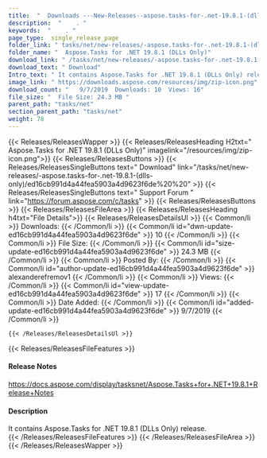 ```yaml
---
title:  "  Downloads ---New-Releases--aspose.tasks-for-.net-19.8.1-(dlls-only) . " 
description:  "    . " 
keywords:  "    . " 
page_type:  single_release_page
folder_link: " tasks/net/new-releases/-aspose.tasks-for-.net-19.8.1-(dlls-only)/"
folder_name: "  Aspose.Tasks for .NET 19.8.1 (DLLs Only)"
download_link: " /tasks/net/new-releases/-aspose.tasks-for-.net-19.8.1-(dlls-only)/ed16cb991d4a44fea5903a4d9623f6de"
download_text: " Download"
Intro_text: " It contains Aspose.Tasks for .NET 19.8.1 (DLLs Only) release."
image_link: " https://downloads.aspose.com/resources/img/zip-icon.png"
download_count: "   9/7/2019  Downloads: 10  Views: 16"
file_size: "  File Size: 24.3 MB "
parent_path: "tasks/net"
section_parent_path: "tasks/net"
weight: 78 
---
```


{{< Releases/ReleasesWapper >}}
  {{< Releases/ReleasesHeading H2txt="  Aspose.Tasks for .NET 19.8.1 (DLLs Only)" imagelink="/resources/img/zip-icon.png">}}
  {{< Releases/ReleasesButtons >}}
    {{< Releases/ReleasesSingleButtons text=" Download" link="/tasks/net/new-releases/-aspose.tasks-for-.net-19.8.1-(dlls-only)/ed16cb991d4a44fea5903a4d9623f6de%20%20" >}}
    {{< Releases/ReleasesSingleButtons text=" Support Forum " link="https://forum.aspose.com/c/tasks" >}}
  {{< Releases/ReleasesButtons >}}
  {{< Releases/ReleasesFileArea >}}
    {{< Releases/ReleasesHeading h4txt="File Details">}}
    {{< Releases/ReleasesDetailsUl >}}
            {{< Common/li  >}} Downloads: {{< /Common/li >}} 
      {{< Common/li id="dwn-update-ed16cb991d4a44fea5903a4d9623f6de" >}} 10 {{< /Common/li >}} 
      {{< Common/li  >}} File Size: {{< /Common/li >}} 
      {{< Common/li id="size-update-ed16cb991d4a44fea5903a4d9623f6de" >}} 24.3 MB {{< /Common/li >}} 
      {{< Common/li  >}} Posted By: {{< /Common/li >}} 
      {{< Common/li id="author-update-ed16cb991d4a44fea5903a4d9623f6de" >}} alexanderefremov1 {{< /Common/li >}} 
      {{< Common/li  >}} Views: {{< /Common/li >}} 
      {{< Common/li id="view-update-ed16cb991d4a44fea5903a4d9623f6de" >}} 17 {{< /Common/li >}} 
      {{< Common/li  >}} Date Added: {{< /Common/li >}} 
      {{< Common/li id="added-update-ed16cb991d4a44fea5903a4d9623f6de" >}} 9/7/2019 {{< /Common/li >}} 

    {{< /Releases/ReleasesDetailsUl >}}

  {{< Releases/ReleasesFileFeatures >}}
      <h4>Release Notes</h4><div><a href="https://docs.aspose.com/display/tasksnet/Aspose.Tasks+for+.NET+19.8.1+Release+Notes">https://docs.aspose.com/display/tasksnet/Aspose.Tasks+for+.NET+19.8.1+Release+Notes</a></div><h4>Description</h4><div class="HTMLDescription">It contains Aspose.Tasks for .NET 19.8.1 (DLLs Only) release.</div>
  {{< /Releases/ReleasesFileFeatures >}}
 {{< /Releases/ReleasesFileArea >}}
{{< /Releases/ReleasesWapper >}}



